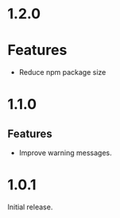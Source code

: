 # 1.2.0

# Features

- Reduce npm package size

# 1.1.0

## Features

- Improve warning messages.

# 1.0.1

Initial release.
